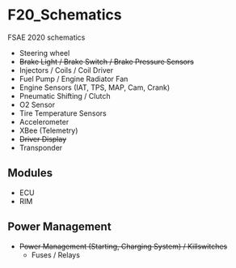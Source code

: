 # F20_Schematics
FSAE 2020 schematics

- Steering wheel
- ~~Brake Light / Brake Switch / Brake Pressure Sensors~~
- Injectors / Coils / Coil Driver
- Fuel Pump / Engine Radiator Fan
- Engine Sensors (IAT, TPS, MAP, Cam, Crank)
- Pneumatic Shifting / Clutch
- O2 Sensor
- Tire Temperature Sensors
- Accelerometer
- XBee (Telemetry)
- ~~Driver Display~~
- Transponder

## Modules
- ECU
- RIM

## Power Management
- ~~Power Management (Starting, Charging System) / Killswitches~~
    - Fuses / Relays
